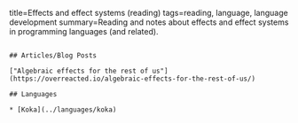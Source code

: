 title=Effects and effect systems (reading)
tags=reading, language, language development
summary=Reading and notes about effects and effect systems in programming languages (and related).
~~~~~~

## Articles/Blog Posts

["Algebraic effects for the rest of us"](https://overreacted.io/algebraic-effects-for-the-rest-of-us/)

## Languages

* [Koka](../languages/koka)
